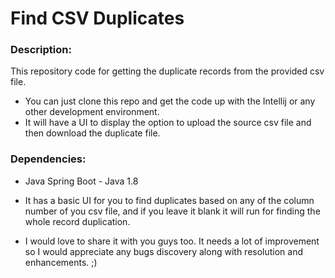 # Find CSV Duplicates

### Description:
This repository code for getting the duplicate records from the provided csv file.
- You can just clone this repo and get the code up with the Intellij or any other development environment.
- It will have a UI to display the option to upload the source csv file and then download the duplicate file.

### Dependencies:
  - Java Spring Boot - Java 1.8

- It has a basic UI for you to find duplicates based on any of the column number of you csv file, and if you leave it blank it will run for finding the whole record duplication.
- I would love to share it with you guys too. It needs a lot of improvement so I would appreciate any bugs discovery along with resolution and enhancements. ;)
